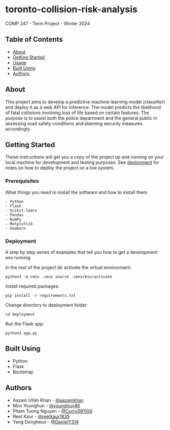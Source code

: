 # toronto-collision-risk-analysis

COMP 247 - Term Project - Winter 2024

## Table of Contents

+ [About](#about)
+ [Getting Started](#getting_started)
+ [Usage](#usage)
+ [Built Using](#built_using)
+ [Authors](#authors)


## About <a name = "about"></a>

This project aims to develop a predictive machine learning model (classifier) and deploy it as a web API for inference. The model predicts the likelihood of fatal collisions involving loss of life based on certain features. The purpose is to assist both the police department and the general public in assessing road safety conditions and planning security measures accordingly.

## Getting Started <a name = "getting_started"></a>

These instructions will get you a copy of the project up and running on your local machine for development and testing purposes. See [deployment](#deployment) for notes on how to deploy the project on a live system.

### Prerequisites

What things you need to install the software and how to install them.

```
- Python
- Flask
- Scikit-learn
- Pandas
- NumPy
- Matplotlib
- Seaborn
```

### Deployment

A step by step series of examples that tell you how to get a development env running.

In the root of the project dir activate the virtual environment:

```
python3 -m venv .venv source .venv/bin/activate
```

Install required packages:

```
pip install -r requirements.txt
```

Change directory to deployment folder:

```
cd deployment
```

Run the Flask app:

```
python3 app.py
```


## Built Using <a name = "built_using"></a>

- Python
- Flask
- Bootstrap


## Authors <a name = "authors"></a>

- Aazain Ullah Khan - [@aazainkhan](https://github.com/aazainkhan)
- Mun Younghun - [@younghun46](https://github.com/younghun46)
- Pham Tuong Nguyen - [@Curry091104](https://github.com/Curry091104)
- Reet Kaur - [@reetkaur1835](https://github.com/reetkaur1835)
- Yang Dongheun - [@DanielY314](https://github.com/DanielY314)
